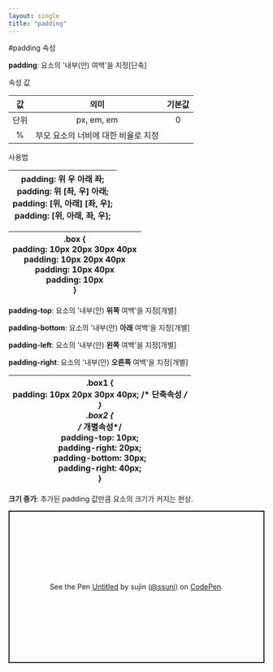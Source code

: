 ```yaml
---
layout: single
title: "padding"
---
```


#padding 속성

**padding**: 요소의 '내부(안) 여백'을 지정[단축]

속성 값

|  값  |                의미                 | 기본값 |
| :--: | :---------------------------------: | :----: |
| 단위 |             px, em, em              |   0    |
|  %   | 부모 요소의 너비에 대한 비율로 지정 |        |

사용법

| padding: 위 우 아래 좌;<br />padding: 위 [좌, 우] 아래;<br />padding: [위, 아래] [좌, 우];<br />padding: [위, 아래, 좌, 우]; |
| ------------------------------------------------------------ |

| .box {<br />padding: 10px 20px 30px 40px<br />padding: 10px 20px 40px<br />padding: 10px 40px<br />padding: 10px<br />} |
| ------------------------------------------------------------ |

**padding-top**: 요소의 '내부(안) **위쪽** 여백'을 지정[개별]

**padding-bottom**: 요소의 '내부(안) **아래** 여백'을 지정[개별]

**padding-left**: 요소의 '내부(안) **왼쪽** 여백'을 지정[개별]

**padding-right**: 요소의 '내부(안) **오른쪽** 여백'을 지정[개별]



| .box1 {<br/>	padding: 10px 20px 30px 40px; /* 단축속성 */<br/>}<br/>.box2 {<br/>	/* 개별속성*/<br/>	padding-top: 10px;<br/>	padding-right: 20px;<br/>	padding-bottom: 30px;<br/>	padding-right: 40px;<br/>} |
| ------------------------------------------------------------ |

**크기 증가**: 추가된 padding 값만큼 요소의 크기가 커지는 현상.

<p class="codepen" data-height="300" data-default-tab="html,result" data-slug-hash="PoKmYyr" data-user="ssuni" style="height: 300px; box-sizing: border-box; display: flex; align-items: center; justify-content: center; border: 2px solid; margin: 1em 0; padding: 1em;">
  <span>See the Pen <a href="https://codepen.io/ssuni/pen/PoKmYyr">
  Untitled</a> by sujin (<a href="https://codepen.io/ssuni">@ssuni</a>)
  on <a href="https://codepen.io">CodePen</a>.</span>
</p>
<script async src="https://cpwebassets.codepen.io/assets/embed/ei.js"></script>



